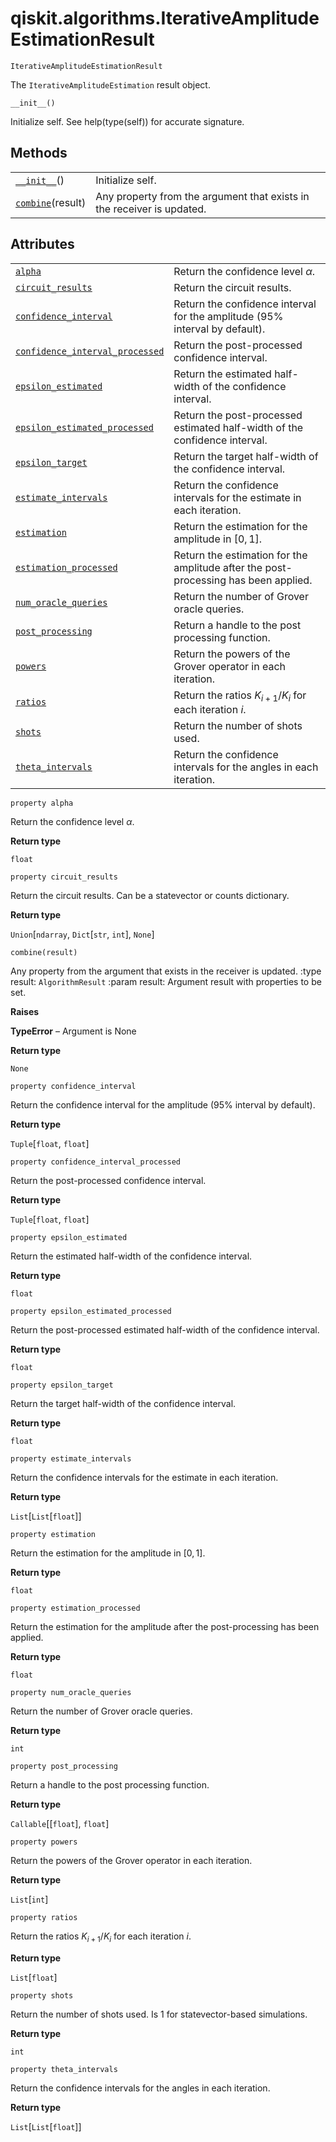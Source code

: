 # qiskit.algorithms.IterativeAmplitudeEstimationResult

<span id="undefined" />

`IterativeAmplitudeEstimationResult`

The `IterativeAmplitudeEstimation` result object.

<span id="undefined" />

`__init__()`

Initialize self. See help(type(self)) for accurate signature.

## Methods

|                                                                                                                                                   |                                                                        |
| ------------------------------------------------------------------------------------------------------------------------------------------------- | ---------------------------------------------------------------------- |
| [`__init__`](#qiskit.algorithms.IterativeAmplitudeEstimationResult.__init__ "qiskit.algorithms.IterativeAmplitudeEstimationResult.__init__")()    | Initialize self.                                                       |
| [`combine`](#qiskit.algorithms.IterativeAmplitudeEstimationResult.combine "qiskit.algorithms.IterativeAmplitudeEstimationResult.combine")(result) | Any property from the argument that exists in the receiver is updated. |

## Attributes

|                                                                                                                                                                                                             |                                                                                     |
| ----------------------------------------------------------------------------------------------------------------------------------------------------------------------------------------------------------- | ----------------------------------------------------------------------------------- |
| [`alpha`](#qiskit.algorithms.IterativeAmplitudeEstimationResult.alpha "qiskit.algorithms.IterativeAmplitudeEstimationResult.alpha")                                                                         | Return the confidence level $\alpha$.                                               |
| [`circuit_results`](#qiskit.algorithms.IterativeAmplitudeEstimationResult.circuit_results "qiskit.algorithms.IterativeAmplitudeEstimationResult.circuit_results")                                           | Return the circuit results.                                                         |
| [`confidence_interval`](#qiskit.algorithms.IterativeAmplitudeEstimationResult.confidence_interval "qiskit.algorithms.IterativeAmplitudeEstimationResult.confidence_interval")                               | Return the confidence interval for the amplitude (95% interval by default).         |
| [`confidence_interval_processed`](#qiskit.algorithms.IterativeAmplitudeEstimationResult.confidence_interval_processed "qiskit.algorithms.IterativeAmplitudeEstimationResult.confidence_interval_processed") | Return the post-processed confidence interval.                                      |
| [`epsilon_estimated`](#qiskit.algorithms.IterativeAmplitudeEstimationResult.epsilon_estimated "qiskit.algorithms.IterativeAmplitudeEstimationResult.epsilon_estimated")                                     | Return the estimated half-width of the confidence interval.                         |
| [`epsilon_estimated_processed`](#qiskit.algorithms.IterativeAmplitudeEstimationResult.epsilon_estimated_processed "qiskit.algorithms.IterativeAmplitudeEstimationResult.epsilon_estimated_processed")       | Return the post-processed estimated half-width of the confidence interval.          |
| [`epsilon_target`](#qiskit.algorithms.IterativeAmplitudeEstimationResult.epsilon_target "qiskit.algorithms.IterativeAmplitudeEstimationResult.epsilon_target")                                              | Return the target half-width of the confidence interval.                            |
| [`estimate_intervals`](#qiskit.algorithms.IterativeAmplitudeEstimationResult.estimate_intervals "qiskit.algorithms.IterativeAmplitudeEstimationResult.estimate_intervals")                                  | Return the confidence intervals for the estimate in each iteration.                 |
| [`estimation`](#qiskit.algorithms.IterativeAmplitudeEstimationResult.estimation "qiskit.algorithms.IterativeAmplitudeEstimationResult.estimation")                                                          | Return the estimation for the amplitude in $[0, 1]$.                                |
| [`estimation_processed`](#qiskit.algorithms.IterativeAmplitudeEstimationResult.estimation_processed "qiskit.algorithms.IterativeAmplitudeEstimationResult.estimation_processed")                            | Return the estimation for the amplitude after the post-processing has been applied. |
| [`num_oracle_queries`](#qiskit.algorithms.IterativeAmplitudeEstimationResult.num_oracle_queries "qiskit.algorithms.IterativeAmplitudeEstimationResult.num_oracle_queries")                                  | Return the number of Grover oracle queries.                                         |
| [`post_processing`](#qiskit.algorithms.IterativeAmplitudeEstimationResult.post_processing "qiskit.algorithms.IterativeAmplitudeEstimationResult.post_processing")                                           | Return a handle to the post processing function.                                    |
| [`powers`](#qiskit.algorithms.IterativeAmplitudeEstimationResult.powers "qiskit.algorithms.IterativeAmplitudeEstimationResult.powers")                                                                      | Return the powers of the Grover operator in each iteration.                         |
| [`ratios`](#qiskit.algorithms.IterativeAmplitudeEstimationResult.ratios "qiskit.algorithms.IterativeAmplitudeEstimationResult.ratios")                                                                      | Return the ratios $K_{i+1}/K_{i}$ for each iteration $i$.                           |
| [`shots`](#qiskit.algorithms.IterativeAmplitudeEstimationResult.shots "qiskit.algorithms.IterativeAmplitudeEstimationResult.shots")                                                                         | Return the number of shots used.                                                    |
| [`theta_intervals`](#qiskit.algorithms.IterativeAmplitudeEstimationResult.theta_intervals "qiskit.algorithms.IterativeAmplitudeEstimationResult.theta_intervals")                                           | Return the confidence intervals for the angles in each iteration.                   |

<span id="undefined" />

`property alpha`

Return the confidence level $\alpha$.

**Return type**

`float`

<span id="undefined" />

`property circuit_results`

Return the circuit results. Can be a statevector or counts dictionary.

**Return type**

`Union`\[`ndarray`, `Dict`\[`str`, `int`], `None`]

<span id="undefined" />

`combine(result)`

Any property from the argument that exists in the receiver is updated. :type result: `AlgorithmResult` :param result: Argument result with properties to be set.

**Raises**

**TypeError** – Argument is None

**Return type**

`None`

<span id="undefined" />

`property confidence_interval`

Return the confidence interval for the amplitude (95% interval by default).

**Return type**

`Tuple`\[`float`, `float`]

<span id="undefined" />

`property confidence_interval_processed`

Return the post-processed confidence interval.

**Return type**

`Tuple`\[`float`, `float`]

<span id="undefined" />

`property epsilon_estimated`

Return the estimated half-width of the confidence interval.

**Return type**

`float`

<span id="undefined" />

`property epsilon_estimated_processed`

Return the post-processed estimated half-width of the confidence interval.

**Return type**

`float`

<span id="undefined" />

`property epsilon_target`

Return the target half-width of the confidence interval.

**Return type**

`float`

<span id="undefined" />

`property estimate_intervals`

Return the confidence intervals for the estimate in each iteration.

**Return type**

`List`\[`List`\[`float`]]

<span id="undefined" />

`property estimation`

Return the estimation for the amplitude in $[0, 1]$.

**Return type**

`float`

<span id="undefined" />

`property estimation_processed`

Return the estimation for the amplitude after the post-processing has been applied.

**Return type**

`float`

<span id="undefined" />

`property num_oracle_queries`

Return the number of Grover oracle queries.

**Return type**

`int`

<span id="undefined" />

`property post_processing`

Return a handle to the post processing function.

**Return type**

`Callable`\[\[`float`], `float`]

<span id="undefined" />

`property powers`

Return the powers of the Grover operator in each iteration.

**Return type**

`List`\[`int`]

<span id="undefined" />

`property ratios`

Return the ratios $K_{i+1}/K_{i}$ for each iteration $i$.

**Return type**

`List`\[`float`]

<span id="undefined" />

`property shots`

Return the number of shots used. Is 1 for statevector-based simulations.

**Return type**

`int`

<span id="undefined" />

`property theta_intervals`

Return the confidence intervals for the angles in each iteration.

**Return type**

`List`\[`List`\[`float`]]
